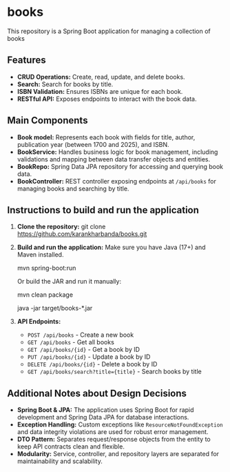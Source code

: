 # books

This repository is a Spring Boot application for managing a collection of books

## Features

- **CRUD Operations:** Create, read, update, and delete books.
- **Search:** Search for books by title.
- **ISBN Validation:** Ensures ISBNs are unique for each book.
- **RESTful API:** Exposes endpoints to interact with the book data.

## Main Components

- **Book model:** Represents each book with fields for title, author, publication year (between 1700 and 2025), and ISBN.
- **BookService:** Handles business logic for book management, including validations and mapping between data transfer objects and entities.
- **BookRepo:** Spring Data JPA repository for accessing and querying book data.
- **BookController:** REST controller exposing endpoints at `/api/books` for managing books and searching by title.

## Instructions to build and run the application

1. **Clone the repository:**
   git clone https://github.com/karankharbanda/books.git

2. **Build and run the application:**
   Make sure you have Java (17+) and Maven installed.
   
   mvn spring-boot:run
   
   Or build the JAR and run it manually:
   
   mvn clean package
   
   java -jar target/books-*.jar

4. **API Endpoints:**

   - `POST /api/books` - Create a new book
   - `GET /api/books` - Get all books
   - `GET /api/books/{id}` - Get a book by ID
   - `PUT /api/books/{id}` - Update a book by ID
   - `DELETE /api/books/{id}` - Delete a book by ID
   - `GET /api/books/search?title={title}` - Search books by title

## Additional Notes about Design Decisions

- **Spring Boot & JPA:** The application uses Spring Boot for rapid development and Spring Data JPA for database interactions.
- **Exception Handling:** Custom exceptions like `ResourceNotFoundException` and data integrity violations are used for robust error management.
- **DTO Pattern:** Separates request/response objects from the entity to keep API contracts clean and flexible.
- **Modularity:** Service, controller, and repository layers are separated for maintainability and scalability.

